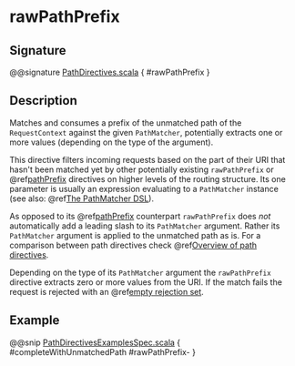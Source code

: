 # rawPathPrefix

## Signature

@@signature [PathDirectives.scala](../../../../../../../../../akka-http/src/main/scala/akka/http/scaladsl/server/directives/PathDirectives.scala) { #rawPathPrefix }

## Description

Matches and consumes a prefix of the unmatched path of the `RequestContext` against the given `PathMatcher`,
potentially extracts one or more values (depending on the type of the argument).

This directive filters incoming requests based on the part of their URI that hasn't been matched yet by other
potentially existing `rawPathPrefix` or @ref[pathPrefix](pathPrefix.md) directives on higher levels of the routing structure.
Its one parameter is usually an expression evaluating to a `PathMatcher` instance (see also: @ref[The PathMatcher DSL](../../path-matchers.md)).

As opposed to its @ref[pathPrefix](pathPrefix.md) counterpart `rawPathPrefix` does *not* automatically add a leading slash to its
`PathMatcher` argument. Rather its `PathMatcher` argument is applied to the unmatched path as is. For a comparison between path directives check @ref[Overview of path directives](index.md#overview-path-scala).

Depending on the type of its `PathMatcher` argument the `rawPathPrefix` directive extracts zero or more values from
the URI. If the match fails the request is rejected with an @ref[empty rejection set](../../rejections.md#empty-rejections).

## Example

@@snip [PathDirectivesExamplesSpec.scala]($test$/scala/docs/http/scaladsl/server/directives/PathDirectivesExamplesSpec.scala) { #completeWithUnmatchedPath #rawPathPrefix- }